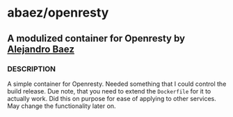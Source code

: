 # abaez/openresty
## A modulized container for Openresty by [Alejandro Baez](https://twitter.com/a_baez)


### DESCRIPTION
A simple container for Openresty. Needed something that I could control the
build release. Due note, that you need to extend the `Dockerfile` for it to
actually work. Did this on purpose for ease of applying to other services. May
change the functionality later on.
